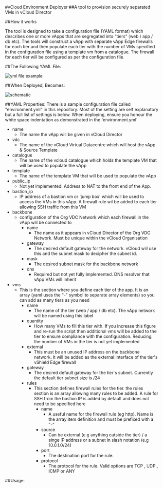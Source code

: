 #vCloud Environment Deployer
##A tool to provision securely separated VMs in vCloud Director

##How it works

The tool is designed to take a configuration file (YAML format) which describes one or more vApps that are segregated into "tiers" (web / app / db etc). The tools will construct a vApp with separate vApp Edge firewalls for each tier and then populate each tier with the number of VMs specified in the configuration file using a template vm from a catalogue.
The firewall for each tier will be configured as per the configuration file.

##The Following YAML File:

![yml file example](https://github.com/tlawrence/scripts/blob/master/3tier_demo/images/yaml_file.jpg)

##When Deployed, Becomes:

![schematic](https://github.com/tlawrence/scripts/blob/master/3tier_demo/images/deployed_vapp.jpg)

##YAML Properties:
There is a sample configuration file called "environment.yml" in this repository. Most of the setting are self explanatory but a full list of settings is below. When deploying, ensure you honour the white space indentation as demonstrated in the 'environment.yml'

* name
  *  The name the vApp will be given in vCloud Director
* vdc
  * The name of the vCloud Virtual Datacentre which will host the vApp & Source Template
* catalogue
  * The name of the vcloud catalogue which holds the template VM that will be used to populate the vApp
* template
  * The name of the template VM that will be used to populate the vApp
* public_ip
  * Not yet implemented. Address to NAT to the front end of the App. 
* bastion_ip
  * IP address of a bastion vm or 'jump box' which will be used to access the VMs in this vApp. A firewall rule wil be added to each tier allowing SSH traffic from this VM
* backbone
  * configuration of the Org VDC Network which each firewall in the vApp will be connected to
    * name
      * The name as it appears in vCloud Director of the Org VDC Network. Must be unique within the vCloud Organisation
    * gateway
      * The desired default gateway for the network. vCloud will use this and the subnet mask to decipher the subnet id.
    * mask
      * The desired subnet mask for the backbone network
    * dns
      * Required but not yet fully implemented. DNS resolver that vApp VMs will inherit
* vms
  * This is the section where you define each tier of the app. It is an array (yaml uses the "-" symbol to separate array elements) so you can add as many tiers as you need
    * name
      * The name of the tier (web / app / db etc). The vApp network will be named using this label
    * quantity
      * How many VMs to fill this tier with. If you increase this figure and re-run the script then additional vms will be added to the tier to ensure compliance with the configuration. Reducing the number of VMs in the tier is not yet implemented
    * external
      * This must be an unused IP address on the backbone network. It will be added as the external interface of the tier's vShield Edge firewall
    * gateway
      * The desired default gateway for the tier's subnet. Currently the default tier subnet size is /24
    * rules
      * This section defines firewall rules for the tier. the rules section is an array allowing many rules to be added. A rule for SSH from the bastion IP is added by default and does not need to be specified here
        * name
          * A useful name for the firewall rule (eg http). Name is the array item definition and must be prefixed with a "-" 
        * source
          * Can be external (e.g anything outside the tier) / a singe IP address or a subnet in slash notation (e.g 10.0.1.0/24)
        * port
          * The destination port for the rule. 
        * protocol
          * The protocol for the rule. Valid options are TCP , UDP , ICMP or ANY



##Usage:


